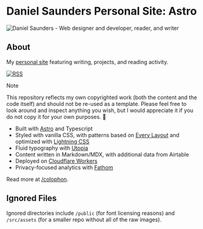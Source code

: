 # Daniel Saunders Personal Site: Astro

![Daniel Saunders - Web designer and developer, reader, and writer](https://daniel-saunders.com/images/default-og.png)

## About

My [personal site](https://daniel-saunders.com) featuring writing, projects, and reading activity.

[![RSS](https://img.shields.io/badge/RSS-gray?logo=rss&logoColor=white&labelColor=eb7817)](https://daniel-saunders.com/feed.xml)

> [!NOTE]
> This repository reflects my own copyrighted work (both the content and the code itself) and should not be re-used as a template. Please feel free to look around and inspect anything you wish, but I would appreciate it if you do not copy it for your own purposes. 🙏

- Built with [Astro](https://astro.build/) and Typescript
- Styled with vanilla CSS, with patterns based on [Every Layout](https://every-layout.dev/) and optimized with [Lightning CSS](https://lightningcss.dev/)
- Fluid typography with [Utopia](https://utopia.fyi/)
- Content written in Markdown/MDX, with additional data from Airtable
- Deployed on [Cloudflare Workers](https://workers.cloudflare.com/)
- Privacy-focused analytics with [Fathom](https://usefathom.com/)

Read more at [/colophon](https://daniel-saunders.com/colophon).

## Ignored Files

Ignored directories include `/public` (for font licensing reasons) and `/src/assets` (for a smaller repo without all of the raw images).
